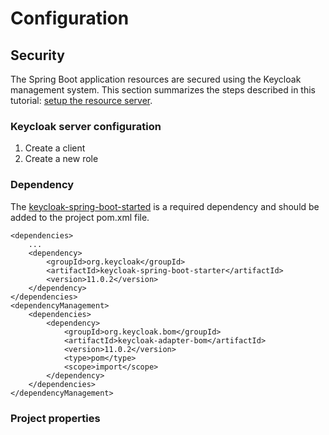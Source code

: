 # Configuration

## Security

The Spring Boot application resources are secured using the Keycloak management system. This section summarizes the steps described in this tutorial: [setup the resource server](https://www.baeldung.com/spring-boot-keycloak).

### Keycloak server configuration

1. Create a client
2. Create a new role

### Dependency

The [keycloak-spring-boot-started](https://mvnrepository.com/artifact/org.keycloak/keycloak-spring-boot-starter) is a required dependency and should be added to the project pom.xml file.

```text
<dependencies>
    ...
    <dependency>
        <groupId>org.keycloak</groupId>
        <artifactId>keycloak-spring-boot-starter</artifactId>
        <version>11.0.2</version>
    </dependency>
</dependencies>
<dependencyManagement>
    <dependencies>
        <dependency>
            <groupId>org.keycloak.bom</groupId>
            <artifactId>keycloak-adapter-bom</artifactId>
            <version>11.0.2</version>
            <type>pom</type>
            <scope>import</scope>
        </dependency>
    </dependencies>
</dependencyManagement>
```

### Project properties



